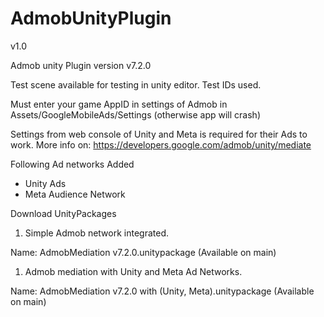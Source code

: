 # AdmobUnityPlugin


v1.0

Admob unity Plugin version v7.2.0

Test scene available for testing in unity editor.
Test IDs used.

Must enter your game AppID in settings of Admob in Assets/GoogleMobileAds/Settings (otherwise app will crash)

Settings from web console of Unity and Meta is required for their Ads to work.
More info on: https://developers.google.com/admob/unity/mediate

Following Ad networks Added
- Unity Ads
- Meta Audience Network

Download UnityPackages
1) Simple Admob network integrated.

Name: AdmobMediation v7.2.0.unitypackage (Available on main)

1) Admob mediation with Unity and Meta Ad Networks.

Name: AdmobMediation v7.2.0 with (Unity, Meta).unitypackage (Available on main)
